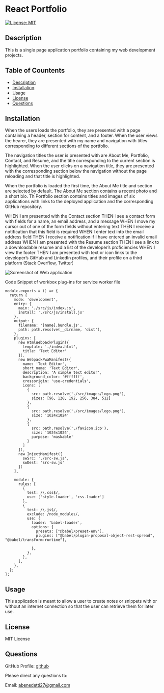 # React Portfolio

[![License: MIT](https://img.shields.io/badge/License-MIT-yellow.svg)](https://opensource.org/licenses/MIT)

## Description <a name="description"></a>

This is a single page application portfolio containing my web development projects.

## Table of Countents 
- [Description](#description)
- [Installation](#installation)
- [Usage](#usage)
- [License](#license)
- [Questions](#questions)

## Installation <a name="installation"></a>
When the users loads the portfolio, they are presented with a page containing a header, section for content, and a footer. When the user views the hearer, they are presented with my name and navigation with titles corresponding to different sections of the portfolio.

The navigation titles the user is presented with are About Me, Portfolio, Contact, and Resume, and the title corresponding to the current section is highlighted. When the user clicks on a navigation title, they are presented with the corresponding section below the navigation without the page reloading and that title is highlighted.

When the portfolio is loaded the first time, the About Me title and section are selected by default. The About Me section contains a recent photo and a short bio. Th Portfolio section contains titles and images of six applications with links to the deployed application and the corresponding GitHub repository. 


WHEN I am presented with the Contact section
THEN I see a contact form with fields for a name, an email address, and a message
WHEN I move my cursor out of one of the form fields without entering text
THEN I receive a notification that this field is required
WHEN I enter text into the email address field
THEN I receive a notification if I have entered an invalid email address
WHEN I am presented with the Resume section
THEN I see a link to a downloadable resume and a list of the developer’s proficiencies
WHEN I view the footer
THEN I am presented with text or icon links to the developer’s GitHub and LinkedIn profiles, and their profile on a third platform (Stack Overflow, Twitter) 

![Screenshot of Web application](image.png)

Code Snippet of workbox plug-ins for service worker file
```
module.exports = () => {
  return {
    mode: 'development',
    entry: {
      main: './src/js/index.js',
      install: './src/js/install.js'
    },
    output: {
      filename: '[name].bundle.js',
      path: path.resolve(__dirname, 'dist'),
    },
    plugins: [
      new HtmlWebpackPlugin({
        template: './index.html',
        title: 'Text Editor'
      }),
      new WebpackPwaManifest({
        name: 'Text Editor',
        short_name: 'Text Editor',
        description: 'A simple text editor',
        background_color: '#ffffff',
        crossorigin: 'use-credentials', 
        icons: [
          {
            src: path.resolve('./src/images/logo.png'),
            sizes: [96, 128, 192, 256, 384, 512] 
          },
          {
            src: path.resolve('./src/images/logo.png'),
            size: '1024x1024' 
          },
          {
            src: path.resolve('./favicon.ico'),
            size: '1024x1024',
            purpose: 'maskable'
          }
        ]
      }),
      new InjectManifest({
        swSrc: './src-sw.js',
        swDest: 'src-sw.js'
      })
    ],

    module: {
      rules: [
        {
          test: /\.css$/,
          use: ['style-loader', 'css-loader']
        },
        { 
          test: /\.js$/, 
          exclude: /node_modules/, 
          use: { 
            loader: 'babel-loader', 
            options: {
              presets: ["@babel/preset-env"],
              plugins: ["@babel/plugin-proposal-object-rest-spread", "@babel/transform-runtime"],

            },
          },   
        },
      ],
    },
  };
};

```

## Usage <a name="usage"></a>
This application is meant to allow a user to create notes or snippets with or without an internet connection so that the user can retrieve them for later use. 


## License <a name="license"></a>
MIT License


## Questions <a name="questions"></a>

GitHub Profile: [github](https://github.com/abenedetti27)

Please direct any questions to:

Email: abenedetti27@gmail.com
